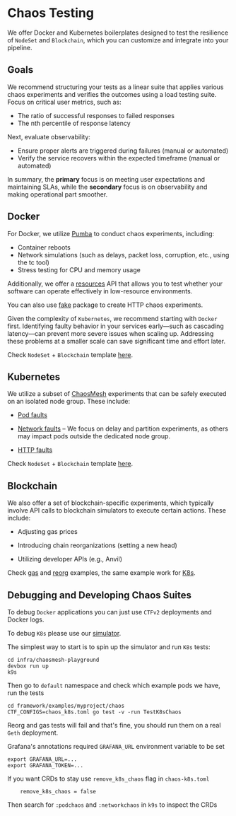# Chaos Testing

We offer Docker and Kubernetes boilerplates designed to test the resilience of `NodeSet` and `Blockchain`, which you can customize and integrate into your pipeline.


## Goals

We recommend structuring your tests as a linear suite that applies various chaos experiments and verifies the outcomes using a load testing suite. Focus on critical user metrics, such as:

- The ratio of successful responses to failed responses
- The nth percentile of response latency

Next, evaluate observability:

- Ensure proper alerts are triggered during failures (manual or automated)
- Verify the service recovers within the expected timeframe (manual or automated)

In summary, the **primary** focus is on meeting user expectations and maintaining SLAs, while the **secondary** focus is on observability and making operational part smoother.


## Docker

For Docker, we utilize [Pumba](https://github.com/alexei-led/pumba) to conduct chaos experiments, including:

- Container reboots
- Network simulations (such as delays, packet loss, corruption, etc., using the tc tool)
- Stress testing for CPU and memory usage

Additionally, we offer a [resources](../../framework/components/resources.md) API that allows you to test whether your software can operate effectively in low-resource environments.

You can also use [fake](../../framework/components/mocking.md) package to create HTTP chaos experiments.

Given the complexity of `Kubernetes`, we recommend starting with `Docker` first. Identifying faulty behavior in your services early—such as cascading latency—can prevent more severe issues when scaling up. Addressing these problems at a smaller scale can save significant time and effort later.

Check `NodeSet` + `Blockchain` template [here](https://github.com/smartcontractkit/chainlink-testing-framework/blob/main/framework/examples/myproject/chaos/chaos_docker_test.go).

## Kubernetes

We utilize a subset of [ChaosMesh](https://chaos-mesh.org/) experiments that can be safely executed on an isolated node group. These include:

- [Pod faults](https://chaos-mesh.org/docs/simulate-pod-chaos-on-kubernetes/)

- [Network faults](https://chaos-mesh.org/docs/simulate-network-chaos-on-kubernetes/) – We focus on delay and partition experiments, as others may impact pods outside the dedicated node group.

- [HTTP faults](https://chaos-mesh.org/docs/simulate-http-chaos-on-kubernetes/)

Check `NodeSet` + `Blockchain` template [here](https://github.com/smartcontractkit/chainlink-testing-framework/blob/main/framework/examples/myproject/chaos/chaos_k8s_test.go).

## Blockchain

We also offer a set of blockchain-specific experiments, which typically involve API calls to blockchain simulators to execute certain actions. These include:

- Adjusting gas prices

- Introducing chain reorganizations (setting a new head)

- Utilizing developer APIs (e.g., Anvil)

Check [gas](https://github.com/smartcontractkit/chainlink-testing-framework/blob/main/framework/examples/myproject/chaos/chaos_blockchain_evm_gas_test.go) and [reorg](https://github.com/smartcontractkit/chainlink-testing-framework/blob/main/framework/examples/myproject/chaos/chaos_blockchain_evm_reorg_test.go) examples, the same example work for [K8s](https://github.com/smartcontractkit/chainlink-testing-framework/blob/main/framework/examples/myproject/chaos/chaos_k8s_test.go).

## Debugging and Developing Chaos Suites

To debug `Docker` applications you can just use `CTFv2` deployments and Docker logs.

To debug `K8s` please use our [simulator](../chaos/debug-k8s.md).

The simplest way to start is to spin up the simulator and run `K8s` tests:
```
cd infra/chaosmesh-playground
devbox run up
k9s
```
Then go to `default` namespace and check which example pods we have, run the tests
```
cd framework/examples/myproject/chaos
CTF_CONFIGS=chaos_k8s.toml go test -v -run TestK8sChaos
```
Reorg and gas tests will fail and that's fine, you should run them on a real `Geth` deployment.

Grafana's annotations required `GRAFANA_URL` environment variable to be set
```
export GRAFANA_URL=...
export GRAFANA_TOKEN=...
```
If you want CRDs to stay use `remove_k8s_chaos` flag in `chaos-k8s.toml`
```
    remove_k8s_chaos = false
```
Then search for `:podchaos` and `:networkchaos` in `k9s` to inspect the CRDs
